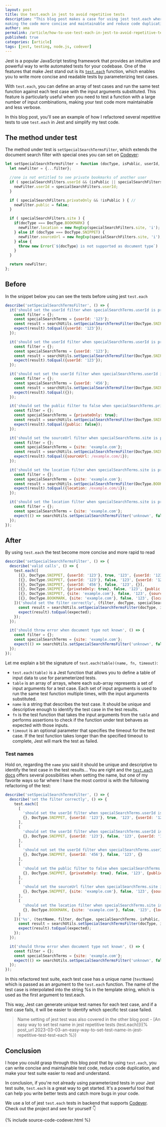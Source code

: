 ```yaml
---
layout: post
title: Use test.each in jest to avoid repetitive tests
description: "This blog post makes a case for using jest test.each wherever possible, by refactoring an existing test, thus
making the code more concise and maintainable and reduce code duplication"
author: ama
permalink: /article/how-to-use-test-each-in-jest-to-avoid-repetitive-tests
published: true
categories: [article]
tags: [jest, testing, node.js, codever]
---
```


Jest is a popular JavaScript testing framework that provides an intuitive and powerful way to write automated tests for your codebase.
One of the features that make Jest stand out is its [`test.each`](https://jestjs.io/docs/api#testeachtablename-fn-timeout) function,
which enables you to write more concise and readable tests by parameterizing test cases.

With `test.each`, you can define an array of test cases and run the same test function against each test case
with the input arguments substituted. This feature is particularly useful when you need to test a function
with a large number of input combinations, making your test code more maintainable and less verbose.

In this blog post, you'll see an example of how I refactored several repetitive tests to use `test.each` in Jest
and simplify my test code.

<!--more-->

## The method under test

The method under test is `setSpecialSearchTermsFilter`, which extends the document search filter with special
ones you can set on [Codever](https://www.codever.dev):

```javascript
let setSpecialSearchTermsFilter = function (docType, isPublic, userId, specialSearchFilters, filter) {
  let newFilter = {...filter};

  //one is not entitled to see private bookmarks of another user
  if ( specialSearchFilters.userId && (isPublic || specialSearchFilters.userId === userId) ) {
    newFilter.userId = specialSearchFilters.userId;
  }

  if ( specialSearchFilters.privateOnly && !isPublic ) { //
    newFilter.public = false;
  }

  if ( specialSearchFilters.site ) {
    if(docType === DocType.BOOKMARK) {
      newFilter.location = new RegExp(specialSearchFilters.site, 'i');
    } else if (docType === DocType.SNIPPET) {
      newFilter.sourceUrl = new RegExp(specialSearchFilters.site, 'i');//TODO when performance becomes an issue extract domains from URLs and make a direct comparison with the domain
    } else {
      throw new Error(`${docType} is not supported as document type`)
    }
  }

  return newFilter;
};
```

## Before

In the snippet below you can see the tests before using jest `test.each`

```javascript
describe('setSpecialSearchTermsFilter', () => {
  it('should set the userId filter when specialSearchTerms.userId is present and isPublic is true', () => {
    const filter = {};
    const specialSearchTerms = {userId: '123'};
    const result = searchUtils.setSpecialSearchTermsFilter(DocType.SNIPPET, true, '123', specialSearchTerms, filter);
    expect(result).toEqual({userId: '123'});
  });

  it('should set the userId filter when specialSearchTerms.userId is present and matches the userId', () => {
    const filter = {};
    const specialSearchTerms = {userId: '123'};
    const result = searchUtils.setSpecialSearchTermsFilter(DocType.SNIPPET, false, '123', specialSearchTerms, filter);
    expect(result).toEqual({userId: '123'});
  });

  it('should not set the userId filter when specialSearchTerms.userId is present and does not match the userId', () => {
    const filter = {};
    const specialSearchTerms = {userId: '456'};
    const result = searchUtils.setSpecialSearchTermsFilter(DocType.SNIPPET, false, '123', specialSearchTerms, filter);
    expect(result).toEqual({});
  });

  it('should set the public filter to false when specialSearchTerms.privateOnly is present', () => {
    const filter = {};
    const specialSearchTerms = {privateOnly: true};
    const result = searchUtils.setSpecialSearchTermsFilter(DocType.SNIPPET, false, '123', specialSearchTerms, filter);
    expect(result).toEqual({public: false});
  });

  it('should set the sourceUrl filter when specialSearchTerms.site is present for snippets', () => {
    const filter = {};
    const specialSearchTerms = {site: 'example.com'};
    const result = searchUtils.setSpecialSearchTermsFilter(DocType.SNIPPET, false, '123', specialSearchTerms, filter);
    expect(result).toEqual({sourceUrl: /example.com/i});
  });

  it('should set the location filter when specialSearchTerms.site is present for bookmarks', () => {
    const filter = {};
    const specialSearchTerms = {site: 'example.com'};
    const result = searchUtils.setSpecialSearchTermsFilter(DocType.BOOKMARK, false, '123', specialSearchTerms, filter);
    expect(result).toEqual({location: /example.com/i});
  });

  it('should set the location filter when specialSearchTerms.site is present for bookmarks', () => {
    const filter = {};
    const specialSearchTerms = {site: 'example.com'};
    expect(() => searchUtils.setSpecialSearchTermsFilter('unknown', false, '123', specialSearchTerms, filter)).toThrow(Error);
  });
});
```

## After

By using `test.each` the test become more concise and more rapid to read

```javascript
describe('setSpecialSearchTermsFilter', () => {
  describe('valid calls', () => {
    test.each([
      [{}, DocType.SNIPPET, {userId: '123'}, true, '123', {userId: '123'}],
      [{}, DocType.SNIPPET, {userId: '123'}, false, '123', {userId: '123'}],
      [{}, DocType.SNIPPET, {userId: '456'}, false, '123', {}],
      [{}, DocType.SNIPPET, {privateOnly: true}, false, '123', {public: false}],
      [{}, DocType.SNIPPET, {site: 'example.com'}, false, '123', {sourceUrl: /example.com/i}],
      [{}, DocType.BOOKMARK, {site: 'example.com'}, false, '123', {location: /example.com/i}]
    ])('should set the filter correctly', (filter, docType, specialSearchTerms, isPublic, userId, expected) => {
      const result = searchUtils.setSpecialSearchTermsFilter(docType, isPublic, userId, specialSearchTerms, filter);
      expect(result).toEqual(expected);
    });
  });

  it('should throw error when document type not known', () => {
    const filter = {};
    const specialSearchTerms = {site: 'example.com'};
    expect(() => searchUtils.setSpecialSearchTermsFilter('unknown', false, '123', specialSearchTerms, filter)).toThrow(Error);
  });
});
```

Let me explain a bit the signature of  `test.each(table)(name, fn, timeout)`:
- `test.each(table)` is a Jest function that allows you to define a table of input data to use for parameterized tests.
- `table` is an array of arrays, where each sub-array represents a set of input arguments for a test case.
Each set of input arguments is used to run the same test function multiple times, with the input arguments substituted.
- `name` is a string that describes the test case. It should be unique and descriptive enough to identify the test case in the test results.
- `fn` is the test function that takes the input arguments from the `table`
and performs assertions to check if the function under test behaves as expected with those inputs.
- `timeout` is an optional parameter that specifies the timeout for the test case. If the test function takes longer than the specified timeout to complete, Jest will mark the test as failed.

### Test names

Hold on, regarding the `name` you said it should be unique and descriptive to identify the test case in the test results...
You are right and the [`test.each` docs](https://jestjs.io/docs/api#testeachtablename-fn-timeout) offers several possibilities
when setting the name, but one of my favorite ways so far where I have the most control is with the following refactoring
of the test:

```javascript
describe('setSpecialSearchTermsFilter', () => {
  describe('set the filter correctly', () => {
    test.each([
      [
        'should set the userId filter when specialSearchTerms.userId is present and isPublic is true',
        {}, DocType.SNIPPET, {userId: '123'}, true, '123', {userId: '123'}
      ],
      [
        'should set the userId filter when specialSearchTerms.userId is present and matches the userId',
        {}, DocType.SNIPPET, {userId: '123'}, false, '123', {userId: '123'}
      ],
      [
        'should not set the userId filter when specialSearchTerms.userId is present and does not match the userId',
        {}, DocType.SNIPPET, {userId: '456'}, false, '123', {}
      ],
      [
        'should set the public filter to false when specialSearchTerms.privateOnly is present',
        {}, DocType.SNIPPET, {privateOnly: true}, false, '123', {public: false}
      ],
      [
        'should set the sourceUrl filter when specialSearchTerms.site is present for snippets',
        {}, DocType.SNIPPET, {site: 'example.com'}, false, '123', {sourceUrl: /example.com/i}
      ],
      [
        'should set the location filter when specialSearchTerms.site is present for bookmarks',
        {}, DocType.BOOKMARK, {site: 'example.com'}, false, '123', {location: /example.com/i}
      ]
    ])('%s', (testName, filter, docType, specialSearchTerms, isPublic, userId, expected) => {
      const result = searchUtils.setSpecialSearchTermsFilter(docType, isPublic, userId, specialSearchTerms, filter);
      expect(result).toEqual(expected);
    });
  });

  it('should throw error when document type not known', () => {
    const filter = {};
    const specialSearchTerms = {site: 'example.com'};
    expect(() => searchUtils.setSpecialSearchTermsFilter('unknown', false, '123', specialSearchTerms, filter)).toThrow(Error);
  });
});
```

In this refactored test suite, each test case has a unique name (`testName`) which is passed as an argument to the `test.each` function.
The name of the test case is interpolated into the string %s in the template string, which is used as the first argument to test.each.

This way, Jest can generate unique test names for each test case, and if a test case fails, it will be easier to identify which specific test case failed.

> Name setting of jest test was also covered in the other blog post - [An easy way  to set test name in jest repetitive tests (test.each)]({% post_url 2023-03-03-an-easy-way-to-set-test-name-in-jest-repetitive-test-test-each %})

## Conclusion

I hope you could grasp through this blog post that by using `test.each`, you can write concise and maintainable test code,
reduce code duplication, and make your test suite easier to read and understand.

In conclusion, if you're not already using parameterized tests in your Jest test suite,
`test.each` is a great way to get started. It's a powerful tool that can help you write better tests and catch more bugs in your code.

We use a lot of jest `test.each` tests in backend that supports [Codever](https://www.codever.dev). Check out the project
and see for yourself 👇

{% include source-code-codever.html %}

